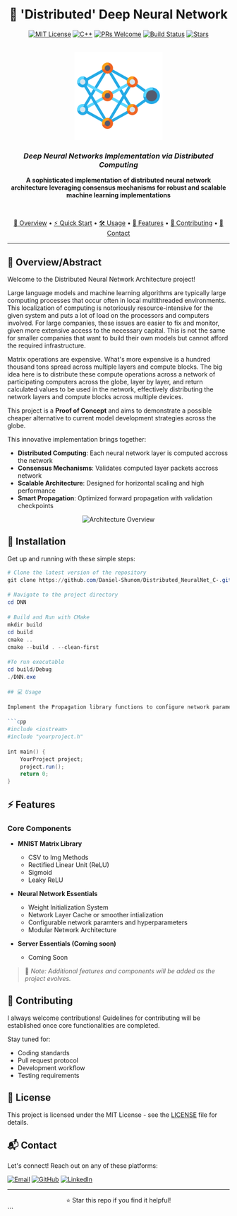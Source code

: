 <div align="center">

# 🧠 'Distributed' Deep Neural Network

[![MIT License](https://img.shields.io/badge/License-MIT-green.svg)](https://choosealicense.com/licenses/mit/)
[![C++](https://img.shields.io/badge/C++-17-blue.svg?style=flat&logo=c%2B%2B)](http://www.cplusplus.org/)
[![PRs Welcome](https://img.shields.io/badge/PRs-welcome-brightgreen.svg?style=flat)](http://makeapullrequest.com)
[![Build Status](https://img.shields.io/badge/build-passing-brightgreen.svg)](https://github.com/Daniel-Shunom/Distributed_NeuralNet_C-)
[![Stars](https://img.shields.io/github/stars/Daniel-Shunom/Distributed_NeuralNet_C-?style=social)](https://github.com/Daniel-Shunom/Distributed_NeuralNet_C-/stargazers)

<br/>

<img src="./Assets/n_net.png" alt="Project Logo" width="200"/>

### *Deep Neural Networks Implementation via Distributed Computing*

<p align="center">
    <b>A sophisticated implementation of distributed neural network architecture leveraging consensus mechanisms for robust and scalable machine learning implementations</b>
</p>

<br/>

[📖 Overview](#-overview) •
[⚡ Quick Start](#-installation) •
[🛠️ Usage](#-usage) •
[🎯 Features](#-features) •
[🤝 Contributing](#-contributing) •
[📧 Contact](#-contact)

---

</div>

## 🌟 Overview/Abstract

Welcome to the Distributed Neural Network Architecture project! 

Large language models and machine learning algorithms are typically large computing processes that occur often in local multithreaded environments. This localization of computing is notoriously resource-intensive for the given system and
puts a lot of load on the processors and computers involved. For large companies, these issues are easier to fix and
monitor, given more extensive access to the necessary capital. This is not the same for smaller companies that want to build
their own models but cannot afford the required infrastructure.

Matrix operations are expensive. What's more expensive is a hundred thousand tons spread across multiple layers
and compute blocks. The big idea here is to distribute these compute operations across a network of participating computers
across the globe, layer by layer, and return calculated values to be used in the network, effectively distributing
the network layers and compute blocks across multiple devices.

This project is a **Proof of Concept** and aims to demonstrate a possible cheaper alternative to current model development
strategies across the globe.


This innovative implementation brings together:

- **Distributed Computing**: Each neural network layer is computed accross the network
- **Consensus Mechanisms**: Validates computed layer packets accross network
- **Scalable Architecture**: Designed for horizontal scaling and high performance
- **Smart Propagation**: Optimized forward propagation with validation checkpoints

<div align="center">
    <img src="https://raw.githubusercontent.com/Daniel-Shunom/Distributed_NeuralNet_C-/main/assets/architecture.png" alt="Architecture Overview" width="600"/>
</div>

## 🚀 Installation

Get up and running with these simple steps:

```Powershell
# Clone the latest version of the repository
git clone https://github.com/Daniel-Shunom/Distributed_NeuralNet_C-.git

# Navigate to the project directory
cd DNN

# Build and Run with CMake 
mkdir build
cd build
cmake ..
cmake --build . --clean-first

#To run executable
cd build/Debug
./DNN.exe

## 💻 Usage

Implement the Propagation library functions to configure network parameters and hyperparameters:

```cpp
#include <iostream>
#include "yourproject.h"

int main() {
    YourProject project;
    project.run();
    return 0;
}
```

## ⚡ Features

### Core Components

- **MNIST Matrix Library**
  - CSV to Img Methods
  - Rectified Linear Unit (ReLU)
  - Sigmoid
  - Leaky ReLU

- **Neural Network Essentials**
  - Weight Initialization System
  - Network Layer Cache or smoother intialization
  - Configurable network paramters and hyperparameters
  - Modular Network Architecture

- **Server Essentials (Coming soon)**
  - Coming Soon

> 📝 *Note: Additional features and components will be added as the project evolves.*

## 🤝 Contributing

I always welcome contributions! Guidelines for contributing will be established once core functionalities are completed.

Stay tuned for:
- Coding standards
- Pull request protocol
- Development workflow
- Testing requirements

## 📜 License

This project is licensed under the MIT License - see the [LICENSE](LICENSE) file for details.

## 📬 Contact

Let's connect! Reach out on any of these platforms:

[![Email](https://img.shields.io/badge/Email-your.email%40example.com-red)](mailto:your.email@example.com)
[![GitHub](https://img.shields.io/badge/GitHub-Daniel--Shunom-black)](https://github.com/Daniel-shunom)
[![LinkedIn](https://img.shields.io/badge/LinkedIn-Daniel--Jeremiah-blue)](https://www.linkedin.com/in/daniel-jeremiah-177416245/)

---

<div align="center">
⭐ Star this repo if you find it helpful!
</div>
```